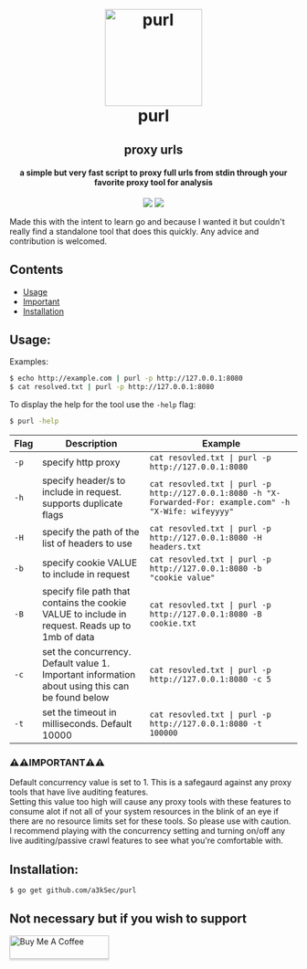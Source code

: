 <h1 align="center">
  <br>
  <a href="https://github.com/a3kSec/purl"><img src="https://i.ibb.co/smc89DZ/purl-icon.png" width="170" height="170" alt="purl"></a>
  <br>
  purl
  <br>
</h1>

<h2 align="center">proxy urls</h2>
<h4 align="center">a simple but very fast script to proxy full urls from stdin through your favorite proxy tool for analysis</h4>

<p align="center">
  <a href="https://opensource.org/licenses/MIT"><img src="https://img.shields.io/badge/license-MIT-_red.svg"></a>
  <a href="https://github.com/a3kSec/purl/releases"><img src="https://img.shields.io/badge/release-v0.9-blue"></a>
</p>

Made this with the intent to learn go and because I wanted it but couldn't really find a standalone tool that does this quickly. Any advice and contribution is welcomed.

## Contents
- [Usage](#usage)
- [Important](#warningwarningimportantwarningwarning)
- [Installation](#installation)

## Usage:
Examples:

```bash
$ echo http://example.com | purl -p http://127.0.0.1:8080
$ cat resolved.txt | purl -p http://127.0.0.1:8080
```

To display the help for the tool use the `-help` flag:

```bash
$ purl -help
```

| Flag | Description | Example |
|------|-------------|---------|
| `-p` | specify http proxy | `cat resovled.txt \| purl -p http://127.0.0.1:8080` |
| `-h` | specify header/s to include in request. supports duplicate flags | `cat resovled.txt \| purl -p http://127.0.0.1:8080 -h "X-Forwarded-For: example.com" -h "X-Wife: wifeyyyy"` |
| `-H` | specify the path of the list of headers to use | `cat resovled.txt \| purl -p http://127.0.0.1:8080 -H headers.txt` |
| `-b` | specify cookie VALUE to include in request | `cat resovled.txt \| purl -p http://127.0.0.1:8080 -b "cookie value"` |
| `-B` | specify file path that contains the cookie VALUE to include in request. Reads up to 1mb of data | `cat resovled.txt \| purl -p http://127.0.0.1:8080 -B cookie.txt` |
| `-c` | set the concurrency. Default value 1. Important information about using this can be found below | `cat resovled.txt \| purl -p http://127.0.0.1:8080 -c 5` |
| `-t` | set the timeout in milliseconds. Default 10000 | `cat resovled.txt \| purl -p http://127.0.0.1:8080 -t 100000` |

### :warning::warning:IMPORTANT:warning::warning:
Default concurrency value is set to 1. This is a safegaurd against any proxy tools that have live auditing features.\
Setting this value too high will cause any proxy tools with these features to consume alot if not all of your system resources in the blink of an eye if there are no resource limits set for these tools.
So please use with caution.\
I recommend playing with the concurrency setting and turning on/off any live auditing/passive crawl features to see what you're comfortable with.

## Installation:
```
$ go get github.com/a3kSec/purl
```

## Not necessary but if you wish to support

<a href="https://www.buymeacoffee.com/a3kSec" target="_blank"><img src="https://www.buymeacoffee.com/assets/img/custom_images/orange_img.png" alt="Buy Me A Coffee" style="height: 41px !important;width: 174px !important;box-shadow: 0px 3px 2px 0px rgba(190, 190, 190, 0.5) !important;-webkit-box-shadow: 0px 3px 2px 0px rgba(190, 190, 190, 0.5) !important;" ></a>